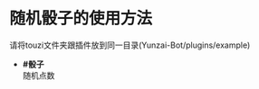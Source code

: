 # 随机骰子的使用方法
请将touzi文件夹跟插件放到同一目录(Yunzai-Bot/plugins/example)
<ul type="disc">
  <li><strong>#骰子</strong><br>随机点数</li>
</ul>
